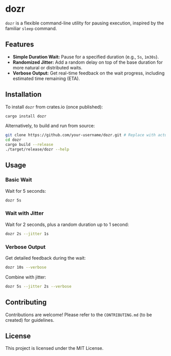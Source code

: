 # dozr

`dozr` is a flexible command-line utility for pausing execution, inspired by the familiar `sleep` command.

## Features

-   **Simple Duration Wait:** Pause for a specified duration (e.g., `5s`, `1m30s`).
-   **Randomized Jitter:** Add a random delay on top of the base duration for more natural or distributed waits.
-   **Verbose Output:** Get real-time feedback on the wait progress, including estimated time remaining (ETA).

## Installation

To install `dozr` from crates.io (once published):

```bash
cargo install dozr
```

Alternatively, to build and run from source:

```bash
git clone https://github.com/your-username/dozr.git # Replace with actual repo URL
cd dozr
cargo build --release
./target/release/dozr --help
```

## Usage

### Basic Wait

Wait for 5 seconds:

```bash
dozr 5s
```

### Wait with Jitter

Wait for 2 seconds, plus a random duration up to 1 second:

```bash
dozr 2s --jitter 1s
```

### Verbose Output

Get detailed feedback during the wait:

```bash
dozr 10s --verbose
```

Combine with jitter:

```bash
dozr 5s --jitter 2s --verbose
```

## Contributing

Contributions are welcome! Please refer to the `CONTRIBUTING.md` (to be created) for guidelines.

## License

This project is licensed under the MIT License.